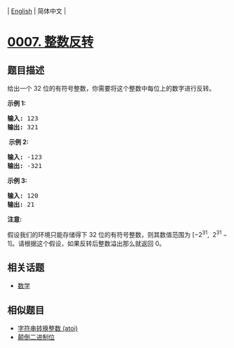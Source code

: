 
| [English](README_EN.md) | 简体中文 |

# [0007. 整数反转](https://leetcode-cn.com/problems/reverse-integer/)

## 题目描述

<p>给出一个 32 位的有符号整数，你需要将这个整数中每位上的数字进行反转。</p>

<p><strong>示例&nbsp;1:</strong></p>

<pre><strong>输入:</strong> 123
<strong>输出:</strong> 321
</pre>

<p><strong>&nbsp;示例 2:</strong></p>

<pre><strong>输入:</strong> -123
<strong>输出:</strong> -321
</pre>

<p><strong>示例 3:</strong></p>

<pre><strong>输入:</strong> 120
<strong>输出:</strong> 21
</pre>

<p><strong>注意:</strong></p>

<p>假设我们的环境只能存储得下 32 位的有符号整数，则其数值范围为&nbsp;[&minus;2<sup>31</sup>,&nbsp; 2<sup>31&nbsp;</sup>&minus; 1]。请根据这个假设，如果反转后整数溢出那么就返回 0。</p>


## 相关话题

- [数学](https://leetcode-cn.com/tag/math)

## 相似题目

- [字符串转换整数 (atoi)](../string-to-integer-atoi/README.md)
- [颠倒二进制位](../reverse-bits/README.md)
